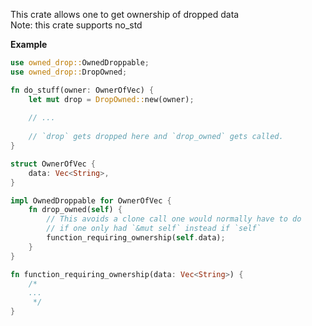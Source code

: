 This crate allows one to get ownership of dropped data\
Note: this crate supports no_std

**Example**
```rust
use owned_drop::OwnedDroppable;
use owned_drop::DropOwned;

fn do_stuff(owner: OwnerOfVec) {
    let mut drop = DropOwned::new(owner);
    
    // ...
    
    // `drop` gets dropped here and `drop_owned` gets called.
}

struct OwnerOfVec {
    data: Vec<String>,
}

impl OwnedDroppable for OwnerOfVec {
    fn drop_owned(self) {
        // This avoids a clone call one would normally have to do
        // if one only had `&mut self` instead if `self`
        function_requiring_ownership(self.data);
    }
}

fn function_requiring_ownership(data: Vec<String>) {
    /*
    ...
     */
}

```